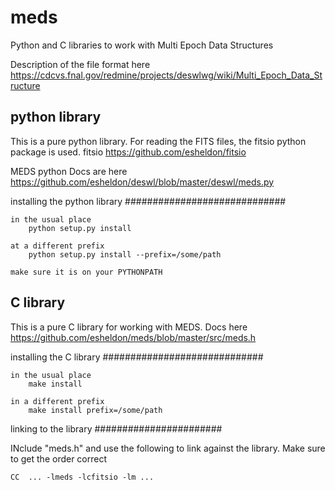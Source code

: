 meds
====

Python and C libraries to work with Multi Epoch Data Structures

Description of the file format here
    https://cdcvs.fnal.gov/redmine/projects/deswlwg/wiki/Multi_Epoch_Data_Structure

python library
-----------------------------

This is a pure python library.  For reading the FITS files, the fitsio python
package is used.  fitsio https://github.com/esheldon/fitsio

MEDS python Docs are here
    https://github.com/esheldon/deswl/blob/master/deswl/meds.py

installing the python library
#############################

    in the usual place
        python setup.py install

    at a different prefix
        python setup.py install --prefix=/some/path

    make sure it is on your PYTHONPATH


C library
------------------------

This is a pure C library for working with MEDS.  Docs here
    https://github.com/esheldon/meds/blob/master/src/meds.h

installing the C library
#############################

    in the usual place
        make install

    in a different prefix
        make install prefix=/some/path

linking to the library
#######################

INclude "meds.h" and use the following to link against the library.  Make sure
to get the order correct

    CC  ... -lmeds -lcfitsio -lm ...


